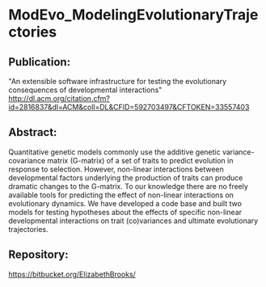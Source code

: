 # ModEvo_ModelingEvolutionaryTrajectories

## Publication:
"An extensible software infrastructure for testing the evolutionary consequences of developmental interactions"
http://dl.acm.org/citation.cfm?id=2816837&dl=ACM&coll=DL&CFID=592703497&CFTOKEN=33557403

## Abstract:
Quantitative genetic models commonly use the additive genetic variance-covariance matrix (G-matrix) of a set of traits to predict evolution in response to selection. However, non-linear interactions between developmental factors underlying the production of traits can produce dramatic changes to the G-matrix. To our knowledge there are no freely available tools for predicting the effect of non-linear interactions on evolutionary dynamics. We have developed a code base and built two models for testing hypotheses about the effects of specific non-linear developmental interactions on trait (co)variances and ultimate evolutionary trajectories.

## Repository:
https://bitbucket.org/ElizabethBrooks/
